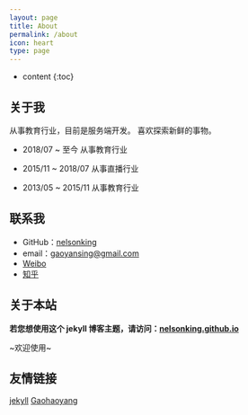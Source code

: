 ```yaml
---
layout: page
title: About
permalink: /about
icon: heart
type: page
---
```


* content
{:toc}

## 关于我

从事教育行业，目前是服务端开发。
喜欢探索新鲜的事物。

* 2018/07 ~ 至今 从事教育行业
  
* 2015/11 ~ 2018/07 从事直播行业
  
* 2013/05 ~ 2015/11 从事教育行业

## 联系我

* GitHub：[nelsonking](https://github.com/nelsonking)
* email：gaoyansing@gmail.com
* [Weibo](http://weibo.com/nelsonking)
* [知乎](https://www.zhihu.com/people/nelsonking)

## 关于本站

**若您想使用这个 jekyll 博客主题，请访问：[nelsonking.github.io](https://github.com/nelsonking/nelsonking.github.io)**

~欢迎使用~

## 友情链接

[jekyll](https://jekyllrb.com/)
[Gaohaoyang](https://github.com/Gaohaoyang)

